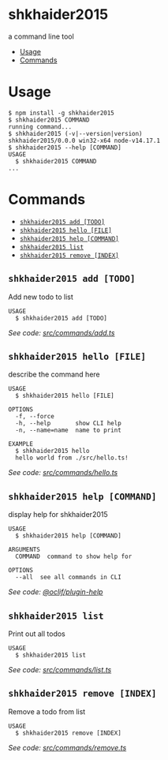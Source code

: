 shkhaider2015
=============

a command line tool

<!-- toc -->
* [Usage](#usage)
* [Commands](#commands)
<!-- tocstop -->
# Usage
<!-- usage -->
```sh-session
$ npm install -g shkhaider2015
$ shkhaider2015 COMMAND
running command...
$ shkhaider2015 (-v|--version|version)
shkhaider2015/0.0.0 win32-x64 node-v14.17.1
$ shkhaider2015 --help [COMMAND]
USAGE
  $ shkhaider2015 COMMAND
...
```
<!-- usagestop -->
# Commands
<!-- commands -->
* [`shkhaider2015 add [TODO]`](#shkhaider2015-add-todo)
* [`shkhaider2015 hello [FILE]`](#shkhaider2015-hello-file)
* [`shkhaider2015 help [COMMAND]`](#shkhaider2015-help-command)
* [`shkhaider2015 list`](#shkhaider2015-list)
* [`shkhaider2015 remove [INDEX]`](#shkhaider2015-remove-index)

## `shkhaider2015 add [TODO]`

Add new todo to list

```
USAGE
  $ shkhaider2015 add [TODO]
```

_See code: [src/commands/add.ts](https://github.com/shkhaider2015/cli_shkhaider2015/blob/v0.0.0/src/commands/add.ts)_

## `shkhaider2015 hello [FILE]`

describe the command here

```
USAGE
  $ shkhaider2015 hello [FILE]

OPTIONS
  -f, --force
  -h, --help       show CLI help
  -n, --name=name  name to print

EXAMPLE
  $ shkhaider2015 hello
  hello world from ./src/hello.ts!
```

_See code: [src/commands/hello.ts](https://github.com/shkhaider2015/cli_shkhaider2015/blob/v0.0.0/src/commands/hello.ts)_

## `shkhaider2015 help [COMMAND]`

display help for shkhaider2015

```
USAGE
  $ shkhaider2015 help [COMMAND]

ARGUMENTS
  COMMAND  command to show help for

OPTIONS
  --all  see all commands in CLI
```

_See code: [@oclif/plugin-help](https://github.com/oclif/plugin-help/blob/v3.2.3/src/commands/help.ts)_

## `shkhaider2015 list`

Print out all todos

```
USAGE
  $ shkhaider2015 list
```

_See code: [src/commands/list.ts](https://github.com/shkhaider2015/cli_shkhaider2015/blob/v0.0.0/src/commands/list.ts)_

## `shkhaider2015 remove [INDEX]`

Remove a todo from list

```
USAGE
  $ shkhaider2015 remove [INDEX]
```

_See code: [src/commands/remove.ts](https://github.com/shkhaider2015/cli_shkhaider2015/blob/v0.0.0/src/commands/remove.ts)_
<!-- commandsstop -->
